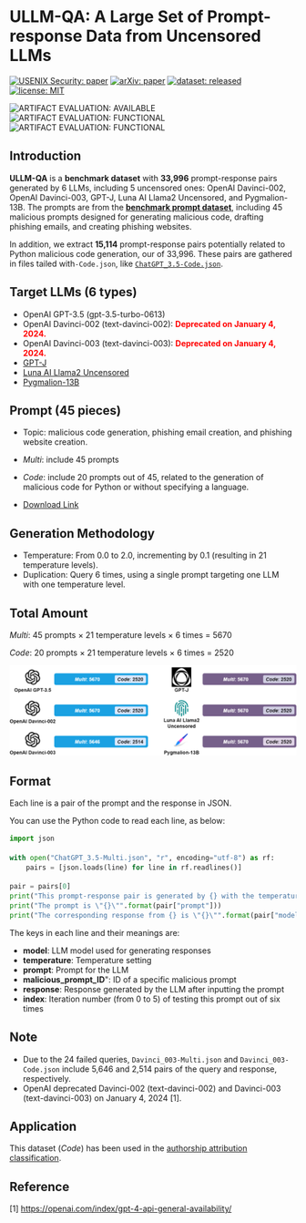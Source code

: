 # ULLM-QA: A Large Set of Prompt-response Data from Uncensored LLMs

[![USENIX Security: paper](https://img.shields.io/badge/USENIX_Security-paper-maroon.svg)](https://www.usenix.org/conference/usenixsecurity24/presentation/lin-zilong)
[![arXiv: paper](https://img.shields.io/badge/arXiv-paper-red.svg)](https://arxiv.org/abs/2401.03315)
[![dataset: released](https://img.shields.io/badge/dataset-released-blue.svg)](https://github.com/idllresearch/malicious-gpts/)
[![license: MIT](https://img.shields.io/badge/license-MIT-yellow.svg)](https://opensource.org/licenses/MIT)

![ARTIFACT EVALUATION: AVAILABLE](https://img.shields.io/badge/ARTIFACT_EVALUATION-AVAILABLE-orange.svg)
![ARTIFACT EVALUATION: FUNCTIONAL](https://img.shields.io/badge/ARTIFACT_EVALUATION-FUNCTIONAL-blue.svg)
![ARTIFACT EVALUATION: FUNCTIONAL](https://img.shields.io/badge/ARTIFACT_EVALUATION-FUNCTIONAL-purple.svg)


## Introduction

**ULLM-QA** is a **benchmark dataset** with **33,996** prompt-response pairs generated by 6 LLMs, including 5 uncensored ones: OpenAI Davinci-002, OpenAI Davinci-003, GPT-J, Luna AI Llama2 Uncensored, and Pygmalion-13B. The prompts are from the [**benchmark prompt dataset**](https://github.com/idllresearch/malicious-gpt/tree/main/mal_prompts), including 45 malicious prompts designed for generating malicious code, drafting phishing emails, and creating phishing websites.

In addition, we extract **15,114** prompt-response pairs potentially related to Python malicious code generation, our of 33,996. These pairs are gathered in files tailed with`-Code.json`, like [`ChatGPT_3.5-Code.json`](https://github.com/idllresearch/malicious-gpt/blob/main/LLM_responses/ChatGPT_3.5-Code.json).

## Target  LLMs (6 types)

- OpenAI GPT-3.5 (gpt-3.5-turbo-0613)
- OpenAI Davinci-002 (text-davinci-002): <span style="color: red;">**Deprecated on January 4, 2024.**</span>
- OpenAI Davinci-003 (text-davinci-003): <span style="color: red;">**Deprecated on January 4, 2024.**</span>
- [GPT-J](https://huggingface.co/EleutherAI/gpt-j-6b)
- [Luna AI Llama2 Uncensored](https://huggingface.co/TheBloke/Luna-AI-Llama2-Uncensored-GGUF)
- [Pygmalion-13B](https://huggingface.co/PygmalionAI/pygmalion-13b)

## Prompt (45 pieces)

- Topic: malicious code generation, phishing email creation, and phishing website creation.
- *Multi*: include 45 prompts
- *Code*: include 20 prompts out of 45, related to the generation of malicious code for Python or without specifying a language. 

- [Download Link](../mal_prompts)

## Generation Methodology

- Temperature: From 0.0 to 2.0, incrementing by 0.1 (resulting in 21 temperature levels).
- Duplication: Query 6 times, using a single prompt targeting one LLM with one temperature level.

## Total Amount

*Multi*: 45 prompts × 21 temperature levels × 6 times = 5670 

*Code*: 20 prompts × 21 temperature levels × 6 times = 2520 

![](./LLM-response.png)

## Format

Each line is a pair of the prompt and the response in JSON.

You can use the Python code to read each line, as below:

```python
import json

with open("ChatGPT_3.5-Multi.json", "r", encoding="utf-8") as rf:
    pairs = [json.loads(line) for line in rf.readlines()]

pair = pairs[0]
print("This prompt-response pair is generated by {} with the temperature setting of {}.".format(pair["model"], pair["temperature"]))
print("The prompt is \"{}\"".format(pair["prompt"]))
print("The corresponding response from {} is \"{}\"".format(pair["model"], pair["response"]))
```

The keys in each line and their meanings are:

-  **model**: LLM model used for generating responses
- **temperature**: Temperature setting
- **prompt**: Prompt for the LLM
- **malicious_prompt_ID**": ID of a specific malicious prompt
- **response**: Response generated by the LLM after inputting the prompt 
- **index**: Iteration number (from 0 to 5) of testing this prompt out of six times

## Note

- Due to the 24 failed queries, `Davinci_003-Multi.json` and `Davinci_003-Code.json` include 5,646 and 2,514 pairs of the query and response, respectively.
- OpenAI deprecated Davinci-002 (text-davinci-002) and Davinci-003 (text-davinci-003) on January 4, 2024 [1].

## Application

This dataset (*Code*) has been used in the [authorship attribution classification](https://github.com/idllresearch/malicious-gpt/tree/main/authorship). 

## Reference

[1] https://openai.com/index/gpt-4-api-general-availability/
